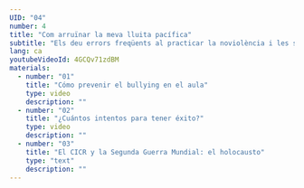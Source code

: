 ```yaml
---
UID: "04"
number: 4
title: "Com arruïnar la meva lluita pacífica"
subtitle: "Els deu errors freqüents al practicar la noviolència i les seves possibles conseqüències."
lang: ca
youtubeVideoId: 4GCQv71zdBM
materials:
  - number: "01"
    title: "Cómo prevenir el bullying en el aula"
    type: video
    description: ""
  - number: "02"
    title: "¿Cuántos intentos para tener éxito?"
    type: video
    description: ""
  - number: "03"
    title: "El CICR y la Segunda Guerra Mundial: el holocausto"
    type: "text"
    description: ""
---
```

